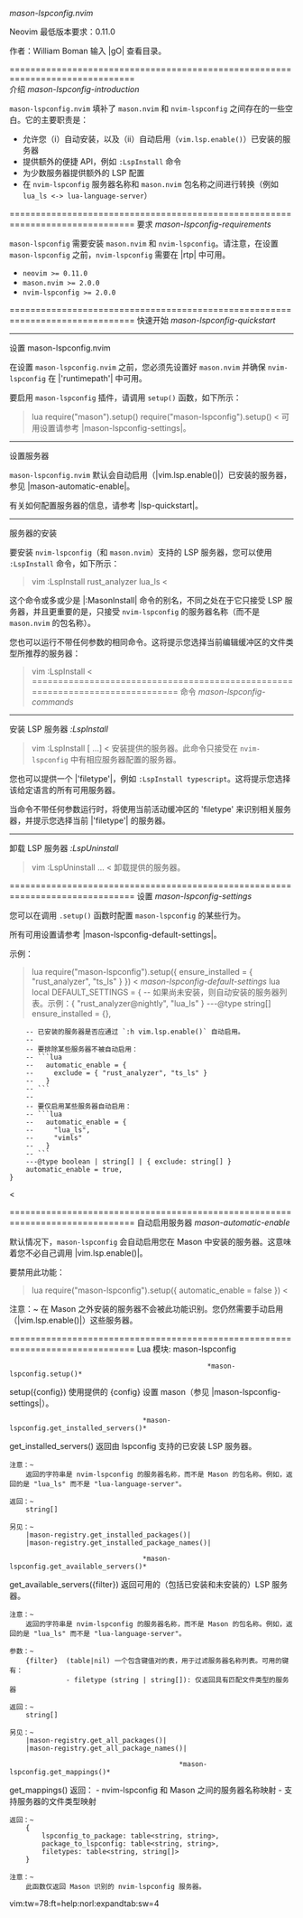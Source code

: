 *mason-lspconfig.nvim*

Neovim 最低版本要求：0.11.0

作者：William Boman
                                       输入 |gO| 查看目录。

==============================================================================  
介绍                                    *mason-lspconfig-introduction*

`mason-lspconfig.nvim` 填补了 `mason.nvim` 和 `nvim-lspconfig` 之间存在的一些空白。它的主要职责是：

- 允许您（i）自动安装，以及（ii）自动启用（`vim.lsp.enable()`）已安装的服务器
- 提供额外的便捷 API，例如 `:LspInstall` 命令
- 为少数服务器提供额外的 LSP 配置
- 在 `nvim-lspconfig` 服务器名称和 `mason.nvim` 包名称之间进行转换（例如 `lua_ls <-> lua-language-server`）

==============================================================================
要求                                    *mason-lspconfig-requirements*

`mason-lspconfig` 需要安装 `mason.nvim` 和 `nvim-lspconfig`。请注意，在设置 `mason-lspconfig` 之前，`nvim-lspconfig` 需要在 |rtp| 中可用。

- `neovim >= 0.11.0`
- `mason.nvim >= 2.0.0`
- `nvim-lspconfig >= 2.0.0`

==============================================================================
快速开始                                       *mason-lspconfig-quickstart*

-----------------
设置 mason-lspconfig.nvim

在设置 `mason-lspconfig.nvim` 之前，您必须先设置好 `mason.nvim` 并确保 `nvim-lspconfig` 在 |'runtimepath'| 中可用。

要启用 `mason-lspconfig` 插件，请调用 `setup()` 函数，如下所示：
>lua
    require("mason").setup()
    require("mason-lspconfig").setup()
<
可用设置请参考 |mason-lspconfig-settings|。

-----------------
设置服务器

`mason-lspconfig.nvim` 默认会自动启用（|vim.lsp.enable()|）已安装的服务器，参见 |mason-automatic-enable|。

有关如何配置服务器的信息，请参考 |lsp-quickstart|。

-----------------
服务器的安装

要安装 `nvim-lspconfig`（和 `mason.nvim`）支持的 LSP 服务器，您可以使用 `:LspInstall` 命令，如下所示：
>vim
    :LspInstall rust_analyzer lua_ls
<

这个命令或多或少是 |:MasonInstall| 命令的别名，不同之处在于它只接受 LSP 服务器，并且更重要的是，只接受 `nvim-lspconfig` 的服务器名称（而不是 `mason.nvim` 的包名称）。

您也可以运行不带任何参数的相同命令。这将提示您选择当前编辑缓冲区的文件类型所推荐的服务器：
>vim
    :LspInstall
<
==============================================================================
命令                                            *mason-lspconfig-commands*

------------------------------------------------------------------------------
安装 LSP 服务器
                                                                 *:LspInstall*
>vim
:LspInstall [<server> ...]
<
安装提供的服务器。此命令只接受在 `nvim-lspconfig` 中有相应服务器配置的服务器。

您也可以提供一个 |'filetype'|，例如 `:LspInstall typescript`。这将提示您选择该给定语言的所有可用服务器。

当命令不带任何参数运行时，将使用当前活动缓冲区的 'filetype' 来识别相关服务器，并提示您选择当前 |'filetype'| 的服务器。

------------------------------------------------------------------------------
卸载 LSP 服务器
                                                               *:LspUninstall*
>vim
:LspUninstall <server> ...
<
卸载提供的服务器。

==============================================================================
设置                                            *mason-lspconfig-settings*

您可以在调用 `.setup()` 函数时配置 `mason-lspconfig` 的某些行为。

所有可用设置请参考 |mason-lspconfig-default-settings|。

示例：
>lua
    require("mason-lspconfig").setup({
        ensure_installed = { "rust_analyzer", "ts_ls" }
    })
<
                                            *mason-lspconfig-default-settings*
>lua
    local DEFAULT_SETTINGS = {
        -- 如果尚未安装，则自动安装的服务器列表。示例：{ "rust_analyzer@nightly", "lua_ls" }
        ---@type string[]
        ensure_installed = {},

        -- 已安装的服务器是否应通过 `:h vim.lsp.enable()` 自动启用。
        --
        -- 要排除某些服务器不被自动启用：
        -- ```lua
        --   automatic_enable = {
        --     exclude = { "rust_analyzer", "ts_ls" }
        --   }
        -- ```
        --
        -- 要仅启用某些服务器自动启用：
        -- ```lua
        --   automatic_enable = {
        --     "lua_ls",
        --     "vimls"
        --   }
        -- ```
        ---@type boolean | string[] | { exclude: string[] }
        automatic_enable = true,
    }
<

==============================================================================
自动启用服务器                          *mason-automatic-enable*

默认情况下，`mason-lspconfig` 会自动启用您在 Mason 中安装的服务器。这意味着您不必自己调用 |vim.lsp.enable()|。

要禁用此功能：
>lua
    require("mason-lspconfig").setup({
        automatic_enable = false
    })
<

注意：~
    在 Mason 之外安装的服务器不会被此功能识别。您仍然需要手动启用（|vim.lsp.enable()|）这些服务器。

==============================================================================
Lua 模块: mason-lspconfig

                                                     *mason-lspconfig.setup()*
setup({config})
    使用提供的 {config} 设置 mason（参见 |mason-lspconfig-settings|）。

                                     *mason-lspconfig.get_installed_servers()*
get_installed_servers()
    返回由 lspconfig 支持的已安装 LSP 服务器。

    注意：~
        返回的字符串是 nvim-lspconfig 的服务器名称，而不是 Mason 的包名称。例如，返回的是 "lua_ls" 而不是 "lua-language-server"。

    返回：~
        string[]

    另见：~
        |mason-registry.get_installed_packages()|
        |mason-registry.get_installed_package_names()|

                                     *mason-lspconfig.get_available_servers()*
get_available_servers({filter})
    返回可用的（包括已安装和未安装的）LSP 服务器。

    注意：~
        返回的字符串是 nvim-lspconfig 的服务器名称，而不是 Mason 的包名称。例如，返回的是 "lua_ls" 而不是 "lua-language-server"。

    参数：~
        {filter}  (table|nil) 一个包含键值对的表，用于过滤服务器名称列表。可用的键有：
                  - filetype (string | string[]): 仅返回具有匹配文件类型的服务器

    返回：~
        string[]

    另见：~
        |mason-registry.get_all_packages()|
        |mason-registry.get_all_package_names()|

                                              *mason-lspconfig.get_mappings()*
get_mappings()
    返回：
        - nvim-lspconfig 和 Mason 之间的服务器名称映射
        - 支持服务器的文件类型映射

    返回：~
        {
            lspconfig_to_package: table<string, string>,
            package_to_lspconfig: table<string, string>,
            filetypes: table<string, string[]>
        }

    注意：~
        此函数仅返回 Mason 识别的 nvim-lspconfig 服务器。

 vim:tw=78:ft=help:norl:expandtab:sw=4